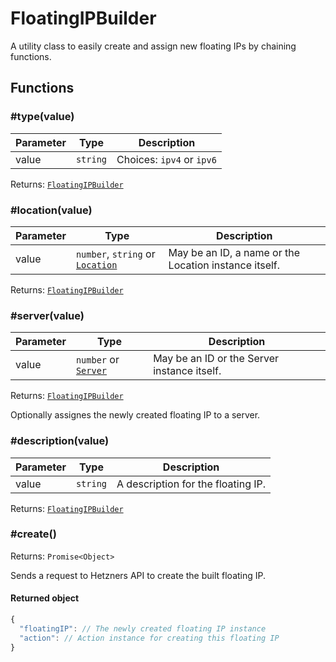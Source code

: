 # FloatingIPBuilder

A utility class to easily create and assign new floating IPs by chaining functions.

## Functions

### \#type(value)

| Parameter | Type     | Description               |
| --------- | -------- | ------------------------- |
| value     | `string` | Choices: `ipv4` or `ipv6` |

Returns: [`FloatingIPBuilder`](floatingip-builder.md)

### \#location(value)

| Parameter | Type                                                         | Description                                           |
| --------- | ------------------------------------------------------------ | ----------------------------------------------------- |
| value     | `number`, `string` or [`Location`](../locations/location.md) | May be an ID, a name or the Location instance itself. |

Returns: [`FloatingIPBuilder`](floatingip-builder.md)

### \#server(value)

| Parameter | Type                                         | Description                                 |
| --------- | -------------------------------------------- | ------------------------------------------- |
| value     | `number` or [`Server`](../servers/server.md) | May be an ID or the Server instance itself. |

Returns: [`FloatingIPBuilder`](floatingip-builder.md)

Optionally assignes the newly created floating IP to a server.

### \#description(value)

| Parameter | Type     | Description                        |
| --------- | -------- | ---------------------------------- |
| value     | `string` | A description for the floating IP. |

Returns: [`FloatingIPBuilder`](floatingip-builder.md)

### \#create()

Returns: `Promise<Object>`

Sends a request to Hetzners API to create the built floating IP.

#### Returned object

```javascript
{
  "floatingIP": // The newly created floating IP instance
  "action": // Action instance for creating this floating IP
}
```
